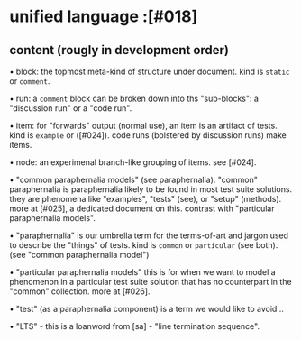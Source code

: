 # unified language :[#018]

## content (rougly in development order)

  • block: the topmost meta-kind of structure under document.
    kind is `static` or `comment`.

  • run: a `comment` block can be broken down into ths "sub-blocks":
    a "discussion run" or a "code run".

  • item: for "forwards" output (normal use), an item is an artifact
    of tests. kind is `example` or ([#024]). code runs (bolstered
    by discussion runs) make items.

  • node: an experimenal branch-like grouping of items. see [#024].

  • "common paraphernalia models" (see paraphernalia). "common"
    paraphernalia is paraphernalia likely to be found in most test suite
    solutions. they are phenomena like "examples", "tests" (see), or
    "setup" (methods). more at [#025], a dedicated document on this.
    contrast with "particular paraphernalia models".

  • "paraphernalia" is our umbrella term for the terms-of-art and jargon
    used to describe the "things" of tests.
    kind is `common` or `particular` (see both).
    (see "common paraphernalia model")

  • "particular paraphernalia models" this is for when we want to model
    a phenomenon in a particular test suite solution that has
    no counterpart in the "common" collection. more at [#026].

  • "test" (as a paraphernalia component) is a term we would like to
    avoid ..

  • "LTS" - this is a loanword from [sa] - "line termination sequence".
